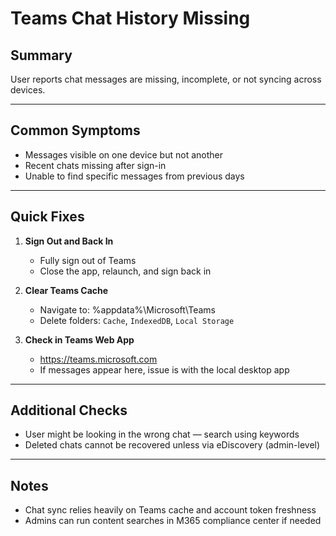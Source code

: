 # Teams Chat History Missing

## Summary
User reports chat messages are missing, incomplete, or not syncing across devices.

---

## Common Symptoms

- Messages visible on one device but not another
- Recent chats missing after sign-in
- Unable to find specific messages from previous days

---

## Quick Fixes

1. **Sign Out and Back In**
   - Fully sign out of Teams
   - Close the app, relaunch, and sign back in

2. **Clear Teams Cache**
   - Navigate to: %appdata%\Microsoft\Teams
   - Delete folders: `Cache`, `IndexedDB`, `Local Storage`

3. **Check in Teams Web App**
   - https://teams.microsoft.com
   - If messages appear here, issue is with the local desktop app

---

## Additional Checks

- User might be looking in the wrong chat — search using keywords
- Deleted chats cannot be recovered unless via eDiscovery (admin-level)

---

## Notes

- Chat sync relies heavily on Teams cache and account token freshness
- Admins can run content searches in M365 compliance center if needed
